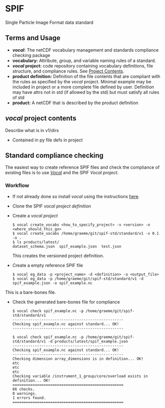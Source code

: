 # SPIF
Single Particle Image Format data standard

## Terms and Usage

  - ***vocal*:** The netCDF vocabulary management and standards compliance checking package
  - **vocabulary:** Attribute, group, and variable naming rules of a standard.  
  - ***vocal* project:** code repository containing vocabulary definitions, file structure, and compliance rules. See [Project Contents](#project-contents).  
  - **product definition:** Definition of the file contents that are compliant with the rules as specified by the *vocal* project. Minimal example may be included in project or a more complete file defined by user. Definition may have attrs not in std (if allowed by the std) but must satisfy all rules of std  
  - **product:** A netCDF that is described by the product definition

## *vocal* project contents
  Describe what is in v1/dirs
   
   + Contained in py file defs in project

## Standard compliance checking
The easiest way to create reference SPIF files and check the compliance of existing files is to use *[Vocal](https://github.com/FAAM-146/vocal)* and the SPIF *Vocal project*.

### Workflow

* If not already done so install *vocal* using the instructions [here](https://github.com/FAAM-146/vocal).
* Clone the SPIF *vocal project definition*
* Create a *vocal project*

      $ vocal create_vocabs <how_to_specify_project> -v <version> -o <where_should_this_go>
      $ vocal create_vocabs /home/graeme/git/spif-std/standard/v1 -v 0.1 -o .
      $ ls products/latest/
      dataset_schema.json  spif_example.json  test.json
      
  This creates the versioned project definition.
* Create a empty reference SPIF file

      $ vocal eg_data -p <project_name> -d <definition> -o <output_file>
      $ vocal eg_data -p /home/graeme/git/spif-std/standard/v1 -d spif_example.json -o spif_example.nc
  
This is a bare-bones file.

* Check the generated bare-bones file for compliance

      $ vocal check spif_example.nc -p /home/graeme/git/spif-std/standard/v1
      --------------------------------------------------
      Checking spif_example.nc against standard... OK!
      --------------------------------------------------

      $ vocal check spif_example.nc -p /home/graeme/git/spif-std/standard/v1 -d products/latest/spif_example.json
      --------------------------------------------------
      Checking spif_example.nc against standard... OK!
      --------------------------------------------------
      Checking dimension array_dimensions is in definition... OK!
      etc
      etc
      etc
      Checking variable /instrument_1_group/core/overload exists in definition... OK!
      ==================================================
      66 checks.
      0 warnings.
      1 errors found.
      ==================================================
